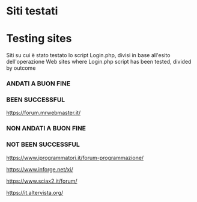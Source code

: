 <h1>Siti testati</h1>
<h1>Testing sites</h1>

Siti su cui è stato testato lo script Login.php, divisi in base all'esito dell'operazione
Web sites where Login.php script has been tested, divided by outcome

<h3>ANDATI A BUON FINE</h3>
<h3>BEEN SUCCESSFUL</h3>

https://forum.mrwebmaster.it/

<h3>NON ANDATI A BUON FINE</h3>
<h3>NOT BEEN SUCCESSFUL</h3>

https://www.iprogrammatori.it/forum-programmazione/

https://www.inforge.net/xi/

https://www.sciax2.it/forum/

https://it.altervista.org/
